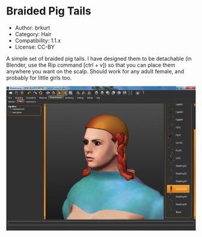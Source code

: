 # Braided Pig Tails

* Author: brkurt
* Category: Hair
* Compatibility: 1.1.x
* License: CC-BY

A simple set of braided pig tails.  I have designed them to be detachable (in Blender, use the Rip command [ctrl + v]) so that you can place them anywhere you want on the scalp. Should work for any adult female, and probably for little girls too. 

![Example](pigTailBraids1MHGUI.png)

